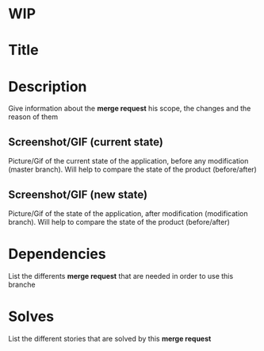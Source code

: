 # WIP

# Title

# Description 

Give information about the **merge request** his scope, the changes and the reason of them

## Screenshot/GIF (current state)

Picture/Gif of the current state of the application, before any modification (master branch). Will help to compare the state of the product (before/after)

## Screenshot/GIF (new state)

Picture/Gif of the state of the application, after modification (modification branch). Will help to compare the state of the product (before/after)

# Dependencies

List the differents **merge request** that are needed in order to use this branche

# Solves 

List the different stories that are solved by this **merge request**

